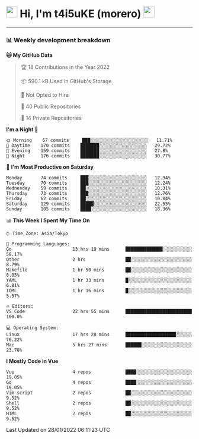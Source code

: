 <!-- Title -->
<h1>
    <img src="https://emojis.slackmojis.com/emojis/images/1600385609/10490/cactuar.gif?1600385609" width="30"/> 
    Hi, I'm t4i5uKE (morero) 
    <img src="https://emojis.slackmojis.com/emojis/images/1600385609/10490/cactuar.gif?1600385609" width="30"/>
</h1>

---

<h3> 📊 Weekly development breakdown </h3>
<!-- waka-readme-stats -->

<!--START_SECTION:waka-->
**🐱 My GitHub Data** 

> 🏆 18 Contributions in the Year 2022
 > 
> 📦 590.1 kB Used in GitHub's Storage 
 > 
> 🚫 Not Opted to Hire
 > 
> 📜 40 Public Repositories 
 > 
> 🔑 14 Private Repositories  
 > 
**I'm a Night 🦉** 

```text
🌞 Morning    67 commits     ███░░░░░░░░░░░░░░░░░░░░░░   11.71% 
🌆 Daytime    170 commits    ███████░░░░░░░░░░░░░░░░░░   29.72% 
🌃 Evening    159 commits    ███████░░░░░░░░░░░░░░░░░░   27.8% 
🌙 Night      176 commits    ███████░░░░░░░░░░░░░░░░░░   30.77%

```
📅 **I'm Most Productive on Saturday** 

```text
Monday       74 commits     ███░░░░░░░░░░░░░░░░░░░░░░   12.94% 
Tuesday      70 commits     ███░░░░░░░░░░░░░░░░░░░░░░   12.24% 
Wednesday    59 commits     ██░░░░░░░░░░░░░░░░░░░░░░░   10.31% 
Thursday     73 commits     ███░░░░░░░░░░░░░░░░░░░░░░   12.76% 
Friday       62 commits     ██░░░░░░░░░░░░░░░░░░░░░░░   10.84% 
Saturday     129 commits    █████░░░░░░░░░░░░░░░░░░░░   22.55% 
Sunday       105 commits    ████░░░░░░░░░░░░░░░░░░░░░   18.36%

```


📊 **This Week I Spent My Time On** 

```text
⌚︎ Time Zone: Asia/Tokyo

💬 Programming Languages: 
Go                       13 hrs 19 mins      ██████████████░░░░░░░░░░░   58.17% 
Other                    2 hrs               ██░░░░░░░░░░░░░░░░░░░░░░░   8.79% 
Makefile                 1 hr 50 mins        ██░░░░░░░░░░░░░░░░░░░░░░░   8.05% 
YAML                     1 hr 33 mins        █░░░░░░░░░░░░░░░░░░░░░░░░   6.81% 
TOML                     1 hr 16 mins        █░░░░░░░░░░░░░░░░░░░░░░░░   5.57%

🔥 Editors: 
VS Code                  22 hrs 55 mins      █████████████████████████   100.0%

💻 Operating System: 
Linux                    17 hrs 28 mins      ███████████████████░░░░░░   76.22% 
Mac                      5 hrs 27 mins       ██████░░░░░░░░░░░░░░░░░░░   23.78%

```

**I Mostly Code in Vue** 

```text
Vue                      4 repos             ████░░░░░░░░░░░░░░░░░░░░░   19.05% 
Go                       4 repos             ████░░░░░░░░░░░░░░░░░░░░░   19.05% 
Vim script               2 repos             ██░░░░░░░░░░░░░░░░░░░░░░░   9.52% 
Shell                    2 repos             ██░░░░░░░░░░░░░░░░░░░░░░░   9.52% 
HTML                     2 repos             ██░░░░░░░░░░░░░░░░░░░░░░░   9.52%

```



 Last Updated on 28/01/2022 06:11:23 UTC
<!--END_SECTION:waka-->
